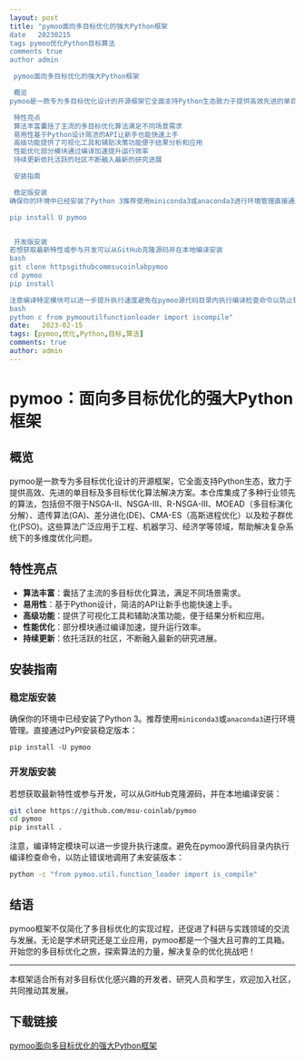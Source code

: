 ```yaml
---
layout: post
title: "pymoo面向多目标优化的强大Python框架
date   20230215
tags pymoo优化Python目标算法
comments true
author admin

 pymoo面向多目标优化的强大Python框架

 概览
pymoo是一款专为多目标优化设计的开源框架它全面支持Python生态致力于提供高效先进的单目标及多目标优化算法解决方案本仓库集成了多种行业领先的算法包括但不限于NSGAIINSGAIIIRNSGAIIIMOEAD多目标演化分解遗传算法GA差分进化DECMAES高斯进程优化以及粒子群优化PSO这些算法广泛应用于工程机器学习经济学等领域帮助解决复杂系统下的多维度优化问题

 特性亮点
 算法丰富囊括了主流的多目标优化算法满足不同场景需求
 易用性基于Python设计简洁的API让新手也能快速上手
 高级功能提供了可视化工具和辅助决策功能便于结果分析和应用
 性能优化部分模块通过编译加速提升运行效率
 持续更新依托活跃的社区不断融入最新的研究进展

 安装指南

 稳定版安装
确保你的环境中已经安装了Python 3推荐使用miniconda3或anaconda3进行环境管理直接通过PyPI安装稳定版本

pip install U pymoo


 开发版安装
若想获取最新特性或参与开发可以从GitHub克隆源码并在本地编译安装
bash
git clone httpsgithubcommsucoinlabpymoo
cd pymoo
pip install 

注意编译特定模块可以进一步提升执行速度避免在pymoo源代码目录内执行编译检查命令以防止错误地调用了未安装版本
bash
python c from pymooutilfunctionloader import iscompile"
date:   2023-02-15
tags: [pymoo,优化,Python,目标,算法]
comments: true
author: admin
---
```

# pymoo：面向多目标优化的强大Python框架

## 概览
pymoo是一款专为多目标优化设计的开源框架，它全面支持Python生态，致力于提供高效、先进的单目标及多目标优化算法解决方案。本仓库集成了多种行业领先的算法，包括但不限于NSGA-II、NSGA-III、R-NSGA-III、MOEAD（多目标演化分解）、遗传算法(GA)、差分进化(DE)、CMA-ES（高斯进程优化）以及粒子群优化(PSO)。这些算法广泛应用于工程、机器学习、经济学等领域，帮助解决复杂系统下的多维度优化问题。

## 特性亮点
- **算法丰富**：囊括了主流的多目标优化算法，满足不同场景需求。
- **易用性**：基于Python设计，简洁的API让新手也能快速上手。
- **高级功能**：提供了可视化工具和辅助决策功能，便于结果分析和应用。
- **性能优化**：部分模块通过编译加速，提升运行效率。
- **持续更新**：依托活跃的社区，不断融入最新的研究进展。

## 安装指南

### 稳定版安装
确保你的环境中已经安装了Python 3。推荐使用`miniconda3`或`anaconda3`进行环境管理。直接通过PyPI安装稳定版本：
```
pip install -U pymoo
```

### 开发版安装
若想获取最新特性或参与开发，可以从GitHub克隆源码，并在本地编译安装：
```bash
git clone https://github.com/msu-coinlab/pymoo
cd pymoo
pip install .
```
注意，编译特定模块可以进一步提升执行速度。避免在pymoo源代码目录内执行编译检查命令，以防止错误地调用了未安装版本：
```bash
python -c "from pymoo.util.function_loader import is_compile"
```

## 结语
pymoo框架不仅简化了多目标优化的实现过程，还促进了科研与实践领域的交流与发展。无论是学术研究还是工业应用，pymoo都是一个强大且可靠的工具箱。开始您的多目标优化之旅，探索算法的力量，解决复杂的优化挑战吧！

--- 

本框架适合所有对多目标优化感兴趣的开发者、研究人员和学生，欢迎加入社区，共同推动其发展。

## 下载链接

[pymoo面向多目标优化的强大Python框架](https://pan.quark.cn/s/e0c7fddc4dbf)
